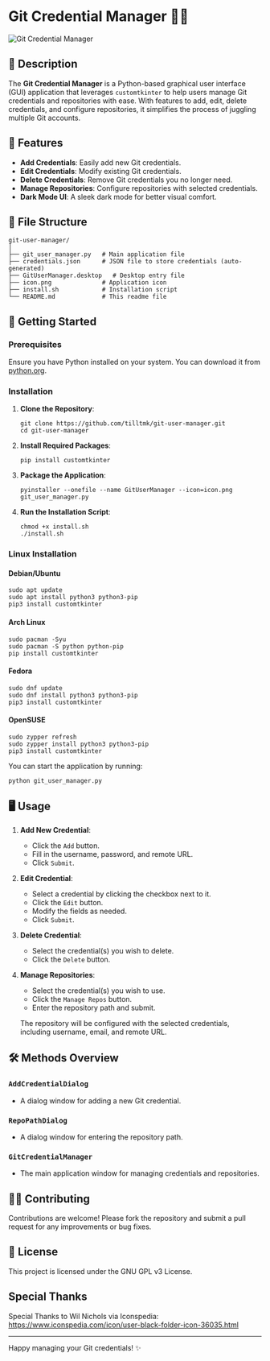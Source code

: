 # Git Credential Manager 👨‍💻

![Git Credential Manager](https://img.shields.io/badge/Git%20Credential%20Manager-v2.0-red)

## 📜 Description

The **Git Credential Manager** is a Python-based graphical user interface (GUI) application that leverages `customtkinter` to help users manage Git credentials and repositories with ease. With features to add, edit, delete credentials, and configure repositories, it simplifies the process of juggling multiple Git accounts.

## 📝 Features

- **Add Credentials**: Easily add new Git credentials.
- **Edit Credentials**: Modify existing Git credentials.
- **Delete Credentials**: Remove Git credentials you no longer need.
- **Manage Repositories**: Configure repositories with selected credentials.
- **Dark Mode UI**: A sleek dark mode for better visual comfort.

## 📂 File Structure

```
git-user-manager/
│
├── git_user_manager.py   # Main application file
├── credentials.json      # JSON file to store credentials (auto-generated)
├── GitUserManager.desktop   # Desktop entry file
├── icon.png              # Application icon
├── install.sh            # Installation script
└── README.md             # This readme file
```

## 🚀 Getting Started

### Prerequisites

Ensure you have Python installed on your system. You can download it from [python.org](https://www.python.org/downloads/).

### Installation

1. **Clone the Repository**:
    ```shell
    git clone https://github.com/tilltmk/git-user-manager.git
    cd git-user-manager
    ```

2. **Install Required Packages**:
    ```shell
    pip install customtkinter
    ```

3. **Package the Application**:
    ```shell
    pyinstaller --onefile --name GitUserManager --icon=icon.png git_user_manager.py
    ```

4. **Run the Installation Script**:
    ```shell
    chmod +x install.sh
    ./install.sh
    ```

### Linux Installation

#### Debian/Ubuntu

```shell
sudo apt update
sudo apt install python3 python3-pip
pip3 install customtkinter
```

#### Arch Linux

```shell
sudo pacman -Syu
sudo pacman -S python python-pip
pip install customtkinter
```

#### Fedora

```shell
sudo dnf update
sudo dnf install python3 python3-pip
pip3 install customtkinter
```

#### OpenSUSE

```shell
sudo zypper refresh
sudo zypper install python3 python3-pip
pip3 install customtkinter
```

You can start the application by running:
```shell
python git_user_manager.py
```

## 🖥️ Usage

1. **Add New Credential**:
    - Click the `Add` button.
    - Fill in the username, password, and remote URL.
    - Click `Submit`.

2. **Edit Credential**:
    - Select a credential by clicking the checkbox next to it.
    - Click the `Edit` button.
    - Modify the fields as needed.
    - Click `Submit`.

3. **Delete Credential**:
    - Select the credential(s) you wish to delete.
    - Click the `Delete` button.

4. **Manage Repositories**:
    - Select the credential(s) you wish to use.
    - Click the `Manage Repos` button.
    - Enter the repository path and submit.

    The repository will be configured with the selected credentials, including username, email, and remote URL.

## 🛠️ Methods Overview

### `AddCredentialDialog`
- A dialog window for adding a new Git credential.

### `RepoPathDialog`
- A dialog window for entering the repository path.

### `GitCredentialManager`
- The main application window for managing credentials and repositories.

## 🧑‍💻 Contributing

Contributions are welcome! Please fork the repository and submit a pull request for any improvements or bug fixes.

## 📜 License

This project is licensed under the GNU GPL v3 License.

## Special Thanks

Special Thanks to Wil Nichols via Iconspedia:
https://www.iconspedia.com/icon/user-black-folder-icon-36035.html

---

Happy managing your Git credentials! ✨
